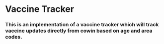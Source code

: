 # Vaccine Tracker

### This is an implementation of a vaccine tracker which will track vaccine updates directly from cowin based on age and area codes.
